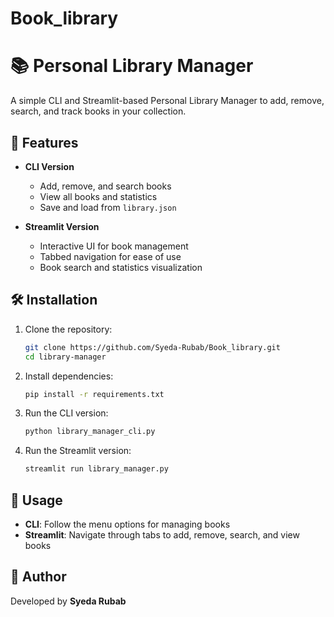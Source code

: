 # Book_library
# 📚 Personal Library Manager  

A simple CLI and Streamlit-based Personal Library Manager to add, remove, search, and track books in your collection.  

## 🚀 Features  
- **CLI Version**  
  - Add, remove, and search books  
  - View all books and statistics  
  - Save and load from `library.json`  

- **Streamlit Version**  
  - Interactive UI for book management  
  - Tabbed navigation for ease of use  
  - Book search and statistics visualization  

## 🛠 Installation  
1. Clone the repository:  
   ```bash
   git clone https://github.com/Syeda-Rubab/Book_library.git
   cd library-manager
   ```  
2. Install dependencies:  
   ```bash
   pip install -r requirements.txt
   ```  
3. Run the CLI version:  
   ```bash
   python library_manager_cli.py
   ```  
4. Run the Streamlit version:  
   ```bash
   streamlit run library_manager.py
   ```  

## 📄 Usage  
- **CLI**: Follow the menu options for managing books  
- **Streamlit**: Navigate through tabs to add, remove, search, and view books  

## 📝 Author  
Developed by **Syeda Rubab**  
